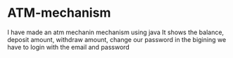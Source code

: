 # ATM-mechanism

I have made an atm mechanin mechanism using java
It shows the balance, deposit amount, withdraw amount, change our password
in the bigining we have to login with the email and password
